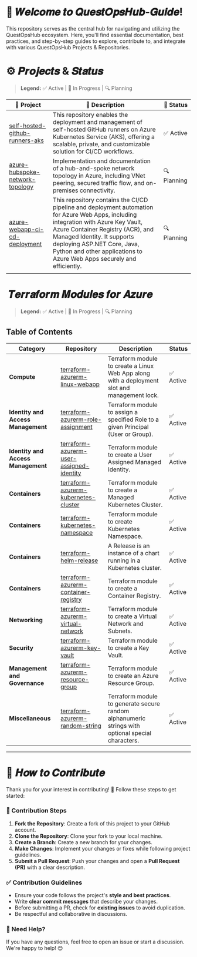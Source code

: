 # 🚀 𝑾𝒆𝒍𝒄𝒐𝒎𝒆 𝒕𝒐 𝑸𝒖𝒆𝒔𝒕𝑶𝒑𝒔𝑯𝒖𝒃-𝑮𝒖𝒊𝒅𝒆!

This repository serves as the central hub for navigating and utilizing the QuestOpsHub ecosystem. Here, you'll find essential documentation, best practices, and step-by-step guides to explore, contribute to, and integrate with various QuestOpsHub Projects & Repositories.

# ⚙️ 𝑷𝒓𝒐𝒋𝒆𝒄𝒕𝒔 & 𝑺𝒕𝒂𝒕𝒖𝒔

> **Legend:** ✅ Active | 🚧 In Progress | 🔍 Planning

| 🔹 **Project**                                                                                    | 📜 **Description**                                                                                                                                                                                                                                                                                              | 🚀 **Status** |
| ------------------------------------------------------------------------------------------------- | --------------------------------------------------------------------------------------------------------------------------------------------------------------------------------------------------------------------------------------------------------------------------------------------------------------- | ------------- |
| [self-hosted-github-runners-aks](https://github.com/QuestOpsHub/self-hosted-github-runners-aks)   | This repository enables the deployment and management of self-hosted GitHub runners on Azure Kubernetes Service (AKS), offering a scalable, private, and customizable solution for CI/CD workflows.                                                                                                             | ✅ Active     |
| [azure-hubspoke-network-topology](https://github.com/QuestOpsHub/azure-hubspoke-network-topology) | Implementation and documentation of a hub-and-spoke network topology in Azure, including VNet peering, secured traffic flow, and on-premises connectivity.                                                                                                                                                      | 🔍 Planning   |
| [azure-webapp-ci-cd-deployment](https://github.com/QuestOpsHub/azure-webapp-ci-cd-deployment)     | This repository contains the CI/CD pipeline and deployment automation for Azure Web Apps, including integration with Azure Key Vault, Azure Container Registry (ACR), and Managed Identity. It supports deploying ASP.NET Core, Java, Python and other applications to Azure Web Apps securely and efficiently. | 🔍 Planning   |
|                                                                                                   |                                                                                                                                                                                                                                                                                                                 |               |

#  𝑻𝒆𝒓𝒓𝒂𝒇𝒐𝒓𝒎 𝑴𝒐𝒅𝒖𝒍𝒆𝒔 𝒇𝒐𝒓 𝑨𝒛𝒖𝒓𝒆

> **Legend:** ✅ Active | 🚧 In Progress | 🔍 Planning

## Table of Contents

| **Category**                       | **Repository**                                                                                                      | **Description**                                                                                   | **Status** |
| ---------------------------------- | ------------------------------------------------------------------------------------------------------------------- | ------------------------------------------------------------------------------------------------- | ---------- |
| **Compute**                        | [terraform-azurerm-linux-webapp](https://github.com/QuestOpsHub/terraform-azurerm-linux-webapp)                     | Terraform module to create a Linux Web App along with a deployment slot and management lock.      | ✅ Active  |
| **Identity and Access Management** | [terraform-azurerm-role-assignment](https://github.com/QuestOpsHub/terraform-azurerm-role-assignment)               | Terraform module to assign a specified Role to a given Principal (User or Group).                 | ✅ Active  |
| **Identity and Access Management** | [terraform-azurerm-user-assigned-identity](https://github.com/QuestOpsHub/terraform-azurerm-user-assigned-identity) | Terraform module to create a User Assigned Managed Identity.                                      | ✅ Active  |
| **Containers**                     | [terraform-azurerm-kubernetes-cluster](https://github.com/QuestOpsHub/terraform-azurerm-kubernetes-cluster)         | Terraform module to create a Managed Kubernetes Cluster.                                          | ✅ Active  |
| **Containers**                     | [terraform-kubernetes-namespace](https://github.com/QuestOpsHub/terraform-kubernetes-namespace)                     | Terraform module to create Kubernetes Namespace.                                                  | ✅ Active  |
| **Containers**                     | [terraform-helm-release](https://github.com/QuestOpsHub/terraform-helm-release)                                     | A Release is an instance of a chart running in a Kubernetes cluster.                              | ✅ Active  |
| **Containers**                     | [terraform-azurerm-container-registry](https://github.com/QuestOpsHub/terraform-azurerm-container-registry)         | Terraform module to create a Container Registry.                                                  | ✅ Active  |
| **Networking**                     | [terraform-azurerm-virtual-network](https://github.com/QuestOpsHub/terraform-azurerm-virtual-network)               | Terraform module to create a Virtual Network and Subnets.                                         | ✅ Active  |
| **Security**                       | [terraform-azurerm-key-vault](https://github.com/QuestOpsHub/terraform-azurerm-key-vault)                           | Terraform module to create a Key Vault.                                                           | ✅ Active  |
| **Management and Governance**      | [terraform-azurerm-resource-group](https://github.com/QuestOpsHub/terraform-azurerm-resource-group)                 | Terraform module to create an Azure Resource Group.                                               | ✅ Active  |
| **Miscellaneous**                  | [terraform-azurerm-random-string](https://github.com/QuestOpsHub/terraform-azurerm-random-string)                   | Terraform module to generate secure random alphanumeric strings with optional special characters. | ✅ Active  |

---
# 🤝 𝑯𝒐𝒘 𝒕𝒐 𝑪𝒐𝒏𝒕𝒓𝒊𝒃𝒖𝒕𝒆

Thank you for your interest in contributing! 🚀 Follow these steps to get started:

### 📝 Contribution Steps

1. **Fork the Repository**: Create a fork of this project to your GitHub account.
2. **Clone the Repository**: Clone your fork to your local machine.
3. **Create a Branch**: Create a new branch for your changes.
4. **Make Changes**: Implement your changes or fixes while following project guidelines.
5. **Submit a Pull Request**: Push your changes and open a **Pull Request (PR)** with a clear description.

### ✅ Contribution Guidelines

- Ensure your code follows the project's **style and best practices**.
- Write **clear commit messages** that describe your changes.
- Before submitting a PR, check for **existing issues** to avoid duplication.
- Be respectful and collaborative in discussions.

### 📢 Need Help?

If you have any questions, feel free to open an issue or start a discussion. We're happy to help! 😊